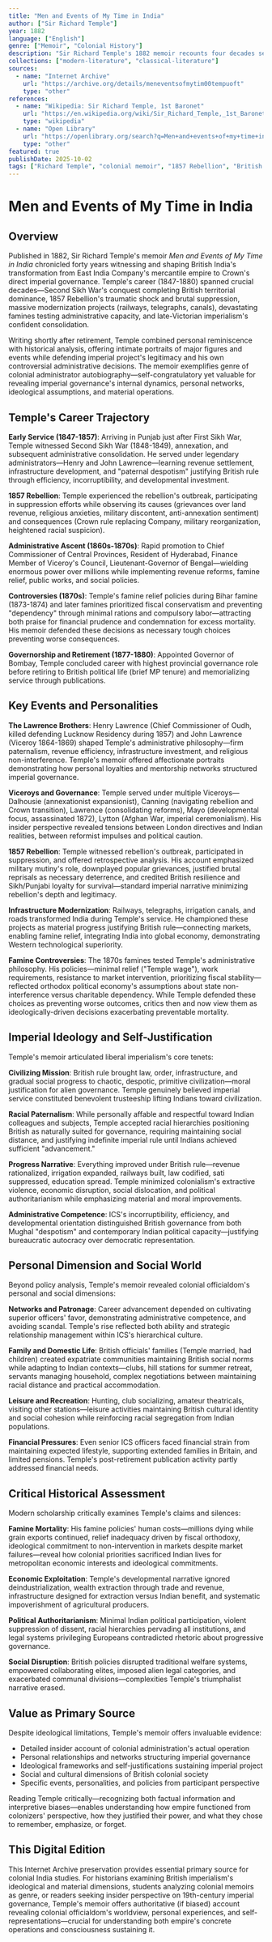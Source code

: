 ```yaml
---
title: "Men and Events of My Time in India"
author: ["Sir Richard Temple"]
year: 1882
language: ["English"]
genre: ["Memoir", "Colonial History"]
description: "Sir Richard Temple's 1882 memoir recounts four decades serving British India (1847-1880), witnessing transformative events. This personal account provides administrative insider perspective on colonial governance."
collections: ["modern-literature", "classical-literature"]
sources:
  - name: "Internet Archive"
    url: "https://archive.org/details/meneventsofmytim00tempuoft"
    type: "other"
references:
  - name: "Wikipedia: Sir Richard Temple, 1st Baronet"
    url: "https://en.wikipedia.org/wiki/Sir_Richard_Temple,_1st_Baronet"
    type: "wikipedia"
  - name: "Open Library"
    url: "https://openlibrary.org/search?q=Men+and+events+of+my+time+in+India&mode=everything"
    type: "other"
featured: true
publishDate: 2025-10-02
tags: ["Richard Temple", "colonial memoir", "1857 Rebellion", "British India", "Victorian imperialism", "ICS memoirs", "famine policy", "Viceroys", "Sikh Wars", "imperial administration"]
---
```


# Men and Events of My Time in India

## Overview

Published in 1882, Sir Richard Temple's memoir *Men and Events of My Time in India* chronicled forty years witnessing and shaping British India's transformation from East India Company's mercantile empire to Crown's direct imperial governance. Temple's career (1847-1880) spanned crucial decades—Second Sikh War's conquest completing British territorial dominance, 1857 Rebellion's traumatic shock and brutal suppression, massive modernization projects (railways, telegraphs, canals), devastating famines testing administrative capacity, and late-Victorian imperialism's confident consolidation.

Writing shortly after retirement, Temple combined personal reminiscence with historical analysis, offering intimate portraits of major figures and events while defending imperial project's legitimacy and his own controversial administrative decisions. The memoir exemplifies genre of colonial administrator autobiography—self-congratulatory yet valuable for revealing imperial governance's internal dynamics, personal networks, ideological assumptions, and material operations.

## Temple's Career Trajectory

**Early Service (1847-1857)**: Arriving in Punjab just after First Sikh War, Temple witnessed Second Sikh War (1848-1849), annexation, and subsequent administrative consolidation. He served under legendary administrators—Henry and John Lawrence—learning revenue settlement, infrastructure development, and "paternal despotism" justifying British rule through efficiency, incorruptibility, and developmental investment.

**1857 Rebellion**: Temple experienced the rebellion's outbreak, participating in suppression efforts while observing its causes (grievances over land revenue, religious anxieties, military discontent, anti-annexation sentiment) and consequences (Crown rule replacing Company, military reorganization, heightened racial suspicion).

**Administrative Ascent (1860s-1870s)**: Rapid promotion to Chief Commissioner of Central Provinces, Resident of Hyderabad, Finance Member of Viceroy's Council, Lieutenant-Governor of Bengal—wielding enormous power over millions while implementing revenue reforms, famine relief, public works, and social policies.

**Controversies (1870s)**: Temple's famine relief policies during Bihar famine (1873-1874) and later famines prioritized fiscal conservatism and preventing "dependency" through minimal rations and compulsory labor—attracting both praise for financial prudence and condemnation for excess mortality. His memoir defended these decisions as necessary tough choices preventing worse consequences.

**Governorship and Retirement (1877-1880)**: Appointed Governor of Bombay, Temple concluded career with highest provincial governance role before retiring to British political life (brief MP tenure) and memorializing service through publications.

## Key Events and Personalities

**The Lawrence Brothers**: Henry Lawrence (Chief Commissioner of Oudh, killed defending Lucknow Residency during 1857) and John Lawrence (Viceroy 1864-1869) shaped Temple's administrative philosophy—firm paternalism, revenue efficiency, infrastructure investment, and religious non-interference. Temple's memoir offered affectionate portraits demonstrating how personal loyalties and mentorship networks structured imperial governance.

**Viceroys and Governance**: Temple served under multiple Viceroys—Dalhousie (annexationist expansionist), Canning (navigating rebellion and Crown transition), Lawrence (consolidating reforms), Mayo (developmental focus, assassinated 1872), Lytton (Afghan War, imperial ceremonialism). His insider perspective revealed tensions between London directives and Indian realities, between reformist impulses and political caution.

**1857 Rebellion**: Temple witnessed rebellion's outbreak, participated in suppression, and offered retrospective analysis. His account emphasized military mutiny's role, downplayed popular grievances, justified brutal reprisals as necessary deterrence, and credited British resilience and Sikh/Punjabi loyalty for survival—standard imperial narrative minimizing rebellion's depth and legitimacy.

**Infrastructure Modernization**: Railways, telegraphs, irrigation canals, and roads transformed India during Temple's service. He championed these projects as material progress justifying British rule—connecting markets, enabling famine relief, integrating India into global economy, demonstrating Western technological superiority.

**Famine Controversies**: The 1870s famines tested Temple's administrative philosophy. His policies—minimal relief ("Temple wage"), work requirements, resistance to market intervention, prioritizing fiscal stability—reflected orthodox political economy's assumptions about state non-interference versus charitable dependency. While Temple defended these choices as preventing worse outcomes, critics then and now view them as ideologically-driven decisions exacerbating preventable mortality.

## Imperial Ideology and Self-Justification

Temple's memoir articulated liberal imperialism's core tenets:

**Civilizing Mission**: British rule brought law, order, infrastructure, and gradual social progress to chaotic, despotic, primitive civilization—moral justification for alien governance. Temple genuinely believed imperial service constituted benevolent trusteeship lifting Indians toward civilization.

**Racial Paternalism**: While personally affable and respectful toward Indian colleagues and subjects, Temple accepted racial hierarchies positioning British as naturally suited for governance, requiring maintaining social distance, and justifying indefinite imperial rule until Indians achieved sufficient "advancement."

**Progress Narrative**: Everything improved under British rule—revenue rationalized, irrigation expanded, railways built, law codified, sati suppressed, education spread. Temple minimized colonialism's extractive violence, economic disruption, social dislocation, and political authoritarianism while emphasizing material and moral improvements.

**Administrative Competence**: ICS's incorruptibility, efficiency, and developmental orientation distinguished British governance from both Mughal "despotism" and contemporary Indian political capacity—justifying bureaucratic autocracy over democratic representation.

## Personal Dimension and Social World

Beyond policy analysis, Temple's memoir revealed colonial officialdom's personal and social dimensions:

**Networks and Patronage**: Career advancement depended on cultivating superior officers' favor, demonstrating administrative competence, and avoiding scandal. Temple's rise reflected both ability and strategic relationship management within ICS's hierarchical culture.

**Family and Domestic Life**: British officials' families (Temple married, had children) created expatriate communities maintaining British social norms while adapting to Indian contexts—clubs, hill stations for summer retreat, servants managing household, complex negotiations between maintaining racial distance and practical accommodation.

**Leisure and Recreation**: Hunting, club socializing, amateur theatricals, visiting other stations—leisure activities maintaining British cultural identity and social cohesion while reinforcing racial segregation from Indian populations.

**Financial Pressures**: Even senior ICS officers faced financial strain from maintaining expected lifestyle, supporting extended families in Britain, and limited pensions. Temple's post-retirement publication activity partly addressed financial needs.

## Critical Historical Assessment

Modern scholarship critically examines Temple's claims and silences:

**Famine Mortality**: His famine policies' human costs—millions dying while grain exports continued, relief inadequacy driven by fiscal orthodoxy, ideological commitment to non-intervention in markets despite market failures—reveal how colonial priorities sacrificed Indian lives for metropolitan economic interests and ideological commitments.

**Economic Exploitation**: Temple's developmental narrative ignored deindustrialization, wealth extraction through trade and revenue, infrastructure designed for extraction versus Indian benefit, and systematic impoverishment of agricultural producers.

**Political Authoritarianism**: Minimal Indian political participation, violent suppression of dissent, racial hierarchies pervading all institutions, and legal systems privileging Europeans contradicted rhetoric about progressive governance.

**Social Disruption**: British policies disrupted traditional welfare systems, empowered collaborating elites, imposed alien legal categories, and exacerbated communal divisions—complexities Temple's triumphalist narrative erased.

## Value as Primary Source

Despite ideological limitations, Temple's memoir offers invaluable evidence:

- Detailed insider account of colonial administration's actual operation
- Personal relationships and networks structuring imperial governance
- Ideological frameworks and self-justifications sustaining imperial project
- Social and cultural dimensions of British colonial society
- Specific events, personalities, and policies from participant perspective

Reading Temple critically—recognizing both factual information and interpretive biases—enables understanding how empire functioned from colonizers' perspective, how they justified their power, and what they chose to remember, emphasize, or forget.

## This Digital Edition

This Internet Archive preservation provides essential primary source for colonial India studies. For historians examining British imperialism's ideological and material dimensions, students analyzing colonial memoirs as genre, or readers seeking insider perspective on 19th-century imperial governance, Temple's memoir offers authoritative (if biased) account revealing colonial officialdom's worldview, personal experiences, and self-representations—crucial for understanding both empire's concrete operations and consciousness sustaining it.
